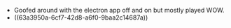 - Goofed around with the electron app off and on but mostly played WOW.
- ((63a3950a-6cf7-42d8-a6f0-9baa2c14687a))
